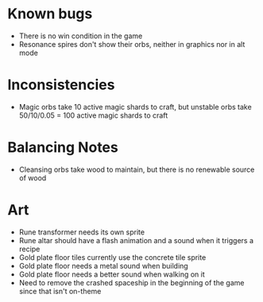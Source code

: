 # Known bugs

* There is no win condition in the game
* Resonance spires don't show their orbs, neither in graphics nor in alt mode

# Inconsistencies

* Magic orbs take 10 active magic shards to craft, but unstable orbs take 50/10/0.05 = 100 active magic shards to craft

# Balancing Notes

* Cleansing orbs take wood to maintain, but there is no renewable source of wood

# Art

* Rune transformer needs its own sprite
* Rune altar should have a flash animation and a sound when it triggers a recipe
* Gold plate floor tiles currently use the concrete tile sprite
* Gold plate floor needs a metal sound when building
* Gold plate floor needs a better sound when walking on it
* Need to remove the crashed spaceship in the beginning of the game since that isn't on-theme
